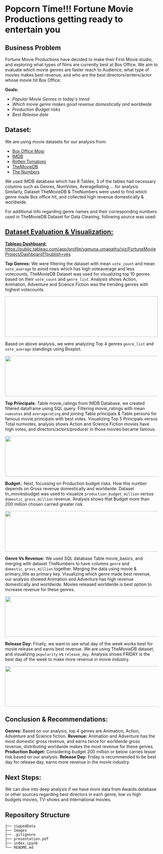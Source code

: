 # Popcorn Time!!! Fortune Movie Productions getting ready to entertain you

## Business Problem

Fortune Movie Productions have decided to make their First Movie studio, and exploring what types of films are currently best at Box Office. We aim to evaluate which movie genres are faster reach to Audience, what type of movies makes best revenue, and who are the best directors/writers/actor whose movie hit Box Office.

**Goals:**

   - *Popular Movie Genres in today's trend*
   - *Which movie genre makes good revenue domestically and worldwide*
   - *Production Budget risks*
   - *Best Release date*


## Dataset:

We are using movie datasets for our analysis from:

* [Box Office Mojo](https://www.boxofficemojo.com/)
* [IMDB](https://www.imdb.com/)
* [Rotten Tomatoes](https://www.rottentomatoes.com/)
* [TheMovieDB](https://www.themoviedb.org/)
* [The Numbers](https://www.the-numbers.com/)

We used IMDB database which has 8 Tables, 3 of the tables had necessary columns such as Genres, NumVotes, AverageRating ... for analysis. Similarly, Dataset TheMovieDB & TheNumbers were used to find which genre made Box office hit, and collected high revenue domestically & worldwide. 

For additional info regarding genre names and their corresponding numbers used in TheMovieDB Dataset for Data Cleaning, following source was used:
<a href = https://www.themoviedb.org/talk/5daf6eb0ae36680011d7e6ee >

## Dataset Evaluation & Visualization:

**Tableau Dashboard:** https://public.tableau.com/app/profile/yamuna.umapathy/viz/FortuneMovieProject/Dashboard1?publish=yes
<p align="center">

**Top Genres:** We were filtering the dataset with mean `vote_count` and mean `vote_average` to avoid rows which has high voteaverage and less votecounts, TheMovieDB Dataset was used for visualizing top 10 genres based on their `vote_count` and `genre_list`. Analysis shows Action, Animation, Adventure and Science Fiction was the trending genres with highest votecounts.

<p align="center">
  <img src = "  " width="566" height="133"
</p>

Based on above analysis, we were analyzing Top 4 genres `genre_list` and `vote_average` standings using Boxplot.

<p align="center">
  <img src = "https://github.com" width="566" height="133"
</p>

**Top Principals:** Table movie_ratings from IMDB Database, we created filtered dataframe using SQL query. Filtering movie_ratings with mean `numvotes` and `averagerating` and joining Table principals & Table persons for famous movie principals with best votes. Visualizing Top 5 Principals versus Total numvotes, analysis shows Action and Science Fiction movies have high votes, and directors/actors/producer in those movies became famous. 

<p align="center">
  <img src = "https://github.com" width="566" height="133"
</p>

**Budget:**: Next, focussing on Production budget risks. How this number depends on Gross revenue domestically and worldwide. Dataset tn_moviesbudget was used to visualize `production_budget_million` versus `domestic_gross_million` revenue. Analysis shows that Budget more than 200 million chosen carried greater risk.

<p align="center">
  <img src = "https://github.com" width="566" height="133"
</p>

**Genre Vs Revenue:** We used SQL database Table movie_basics, and merging with dataset TheNumbers to have columns `genre` and `domestic_gross_million` together. Merging the data using movie & primary_title as primary key. Visualizing which genre made best revenue, our analysis showed Animation and Adventure
has high revenue domestically and worldwide. Movies released worldwide is best option to increase revenue for these genres.

<p align="center">
  <img src = "https://github.com" width="566" height="133"
</p>

**Release Day:** Finally, we want to see what day of the week works best for movie release and earns best revenue. We are using TheMovieDB dataset, and visualizing `popularity` vs `release_day`. Analysis shows FRIDAY is the best day of the week to make more revenue in movie industry. 

<p align="center">
  <img src = "https://github.com" width="566" height="133"
</p>

## Conclusion & Recommendations:

**Genres:** Based on our analysis, top 4 genres are Animation, Action, Adventure and Science fiction.
**Revenue:** Animation and Adventure has the most domestic gross revenue, and earns twice for worldwide gross revenue, distributing worldwide makes the most revenue for these genres.
**Production Budget:** Considering budget 200 million or below carries lesser risk based on our analysis.
**Release Day:** Friday is recommended to be best day for release day, earns more revenue in the movie industry.

## Next Steps:

We can dive into deep analysis if we have more data from Awards database or other sources regarding best directors in each genre, low vs high budgets movies, TV-shows and International movies. 

## Repository Structure

```
├── zippedData
├── Images
├── .gitignore
├── presentation.pdf
├── index.ipynb
└── README.md
```
